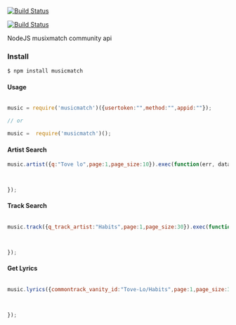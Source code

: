 [![Build Status](http://img.shields.io/travis/ayhankuru/musixmatch.svg?style=flat-square)](https://travis-ci.org/ayhankuru/musixmatch)

[![Build Status](https://img.shields.io/david/ayhankuru/musixmatch.svg?style=flat-square)](https://david-dm.org/ayhankuru/musixmatch)
 
NodeJS musixmatch community api

### Install

```bash
$ npm install musicmatch
```


#### Usage

```js

music = require('musicmatch')({usertoken:"",method:"",appid:""});

// or

music =  require('musicmatch')();

```


#### Artist Search

```js
music.artist({q:"Tove lo",page:1,page_size:10}).exec(function(err, data){

    

});

```

#### Track Search


```js

music.track({q_track_artist:"Habits",page:1,page_size:30}).exec(function(err, data){

    

});
```

#### Get Lyrics


```js

music.lyrics({commontrack_vanity_id:"Tove-Lo/Habits",page:1,page_size:30}).exec(function(err, data){

    

});
```
